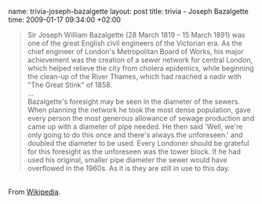 name: trivia-joseph-bazalgette
layout: post
title: trivia - Joseph Bazalgette
time: 2009-01-17 09:34:00 +02:00

<blockquote>Sir Joseph William Bazalgette (28 March 1819 – 15 March 1891) was one of the great English civil engineers of the Victorian era. As the chief engineer of London's Metropolitan Board of Works, his major achievement was the creation of a sewer network for central London, which helped relieve the city from cholera epidemics, while beginning the clean-up of the River Thames, which had reached a nadir with "The Great Stink" of 1858.<br />...<br />Bazalgette's foresight may be seen in the diameter of the sewers. When planning the network he took the most dense population, gave every person the most generous allowance of sewage production and came up with a diameter of pipe needed. He then said 'Well, we're only going to do this once and there's always the unforeseen.' and doubled the diameter to be used. Every Londoner should be grateful for this foresight as the unforeseen was the tower block. If he had used his original, smaller pipe diameter the sewer would have overflowed in the 1960s. As it is they are still in use to this day.</blockquote><br />From <a href="http://en.wikipedia.org/wiki/Joseph_Bazalgette">Wikipedia</a>.
